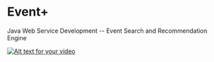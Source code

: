 # Event+
Java Web Service Development -- Event Search and Recommendation Engine

[![Alt text for your video](https://github.com/xinqicoding/Event-plus/blob/master/Titan.jpg)](https://www.youtube.com/watch?v=g49AAWAdKV8)

